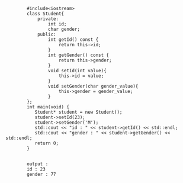             #include<iostream>
            class Student{
                private:
                    int id;
                    char gender;    
                public:
                    int getId() const {
                        return this->id;
                    }
                    int getGender() const {
                        return this->gender;
                    }        
                    void setId(int value){
                        this->id = value;
                    }
                    void setGender(char gender_value){
                        this->gender = gender_value;
                    }
            };
            int main(void) {   
               Student* student = new Student();
               student->setId(23);
               student->setGender('M');
               std::cout << "id : " << student->getId() << std::endl;
               std::cout << "gender : " << student->getGender() << std::endl;
               return 0;
            }


            output :
            id : 23
            gender : 77
